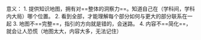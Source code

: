 意义：
	1. 提供知识地图，拥有对==整体的洞察力==。知道自己在（学科间，学科内大局）哪个位置。
	2. 看到全部，才能理解每个部分如何与更大的部分联系在一起
	3. 地图不==完整==，指引的方向就是错的，会迷路。
	4. 内容不==简化==，就会让人恐慌（地图太大，内容大多，无法记住）